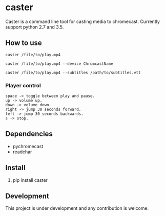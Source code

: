 caster
======

Caster is a command line tool for casting media to chromecast.
Currently support python 2.7 and 3.5.

How to use
-----------

```
caster /file/to/play.mp4

caster /file/to/play.mp4 --device ChromcastName

caster /file/to/play.mp4 --subtitles /path/to/subtitles.vtt
```

### Player control

```
space -> toggle between play and pause.
up -> volume up.
down -> volume down.
right -> jump 30 seconds forward.
left -> jump 30 seconds backwards.
s -> stop.
```

Dependencies
------------

* pychromecast
* readchar

Install
-------

1. pip install caster


Development
-----------

This project is under development and any contribution is welcome.


